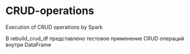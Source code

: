 # CRUD-operations
Execution of CRUD operations by Spark

В rebuild_crud_df представлено тестовое применение CRUD операций внутри DataFrame
